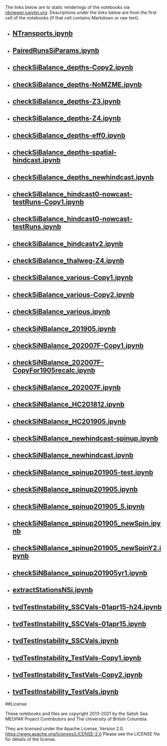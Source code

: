 The links below are to static renderings of the notebooks via
[nbviewer.jupyter.org](https://nbviewer.jupyter.org/).
Descriptions under the links below are from the first cell of the notebooks
(if that cell contains Markdown or raw text).

* ## [NTransports.ipynb](https://nbviewer.jupyter.org/github/SalishSeaCast/analysis-elise-2/blob/master/notebooks/bioTuning/nutBalance/NTransports.ipynb)  
    
* ## [PairedRunsSiParams.ipynb](https://nbviewer.jupyter.org/github/SalishSeaCast/analysis-elise-2/blob/master/notebooks/bioTuning/nutBalance/PairedRunsSiParams.ipynb)  
    
* ## [checkSiBalance_depths-Copy2.ipynb](https://nbviewer.jupyter.org/github/SalishSeaCast/analysis-elise-2/blob/master/notebooks/bioTuning/nutBalance/checkSiBalance_depths-Copy2.ipynb)  
    
* ## [checkSiBalance_depths-NoMZME.ipynb](https://nbviewer.jupyter.org/github/SalishSeaCast/analysis-elise-2/blob/master/notebooks/bioTuning/nutBalance/checkSiBalance_depths-NoMZME.ipynb)  
    
* ## [checkSiBalance_depths-Z3.ipynb](https://nbviewer.jupyter.org/github/SalishSeaCast/analysis-elise-2/blob/master/notebooks/bioTuning/nutBalance/checkSiBalance_depths-Z3.ipynb)  
    
* ## [checkSiBalance_depths-Z4.ipynb](https://nbviewer.jupyter.org/github/SalishSeaCast/analysis-elise-2/blob/master/notebooks/bioTuning/nutBalance/checkSiBalance_depths-Z4.ipynb)  
    
* ## [checkSiBalance_depths-eff0.ipynb](https://nbviewer.jupyter.org/github/SalishSeaCast/analysis-elise-2/blob/master/notebooks/bioTuning/nutBalance/checkSiBalance_depths-eff0.ipynb)  
    
* ## [checkSiBalance_depths-spatial-hindcast.ipynb](https://nbviewer.jupyter.org/github/SalishSeaCast/analysis-elise-2/blob/master/notebooks/bioTuning/nutBalance/checkSiBalance_depths-spatial-hindcast.ipynb)  
    
* ## [checkSiBalance_depths_newhindcast.ipynb](https://nbviewer.jupyter.org/github/SalishSeaCast/analysis-elise-2/blob/master/notebooks/bioTuning/nutBalance/checkSiBalance_depths_newhindcast.ipynb)  
    
* ## [checkSiBalance_hindcast0-nowcast-testRuns-Copy1.ipynb](https://nbviewer.jupyter.org/github/SalishSeaCast/analysis-elise-2/blob/master/notebooks/bioTuning/nutBalance/checkSiBalance_hindcast0-nowcast-testRuns-Copy1.ipynb)  
    
* ## [checkSiBalance_hindcast0-nowcast-testRuns.ipynb](https://nbviewer.jupyter.org/github/SalishSeaCast/analysis-elise-2/blob/master/notebooks/bioTuning/nutBalance/checkSiBalance_hindcast0-nowcast-testRuns.ipynb)  
    
* ## [checkSiBalance_hindcastv2.ipynb](https://nbviewer.jupyter.org/github/SalishSeaCast/analysis-elise-2/blob/master/notebooks/bioTuning/nutBalance/checkSiBalance_hindcastv2.ipynb)  
    
* ## [checkSiBalance_thalweg-Z4.ipynb](https://nbviewer.jupyter.org/github/SalishSeaCast/analysis-elise-2/blob/master/notebooks/bioTuning/nutBalance/checkSiBalance_thalweg-Z4.ipynb)  
    
* ## [checkSiBalance_various-Copy1.ipynb](https://nbviewer.jupyter.org/github/SalishSeaCast/analysis-elise-2/blob/master/notebooks/bioTuning/nutBalance/checkSiBalance_various-Copy1.ipynb)  
    
* ## [checkSiBalance_various-Copy2.ipynb](https://nbviewer.jupyter.org/github/SalishSeaCast/analysis-elise-2/blob/master/notebooks/bioTuning/nutBalance/checkSiBalance_various-Copy2.ipynb)  
    
* ## [checkSiBalance_various.ipynb](https://nbviewer.jupyter.org/github/SalishSeaCast/analysis-elise-2/blob/master/notebooks/bioTuning/nutBalance/checkSiBalance_various.ipynb)  
    
* ## [checkSiNBalance_201905.ipynb](https://nbviewer.jupyter.org/github/SalishSeaCast/analysis-elise-2/blob/master/notebooks/bioTuning/nutBalance/checkSiNBalance_201905.ipynb)  
    
* ## [checkSiNBalance_202007F-Copy1.ipynb](https://nbviewer.jupyter.org/github/SalishSeaCast/analysis-elise-2/blob/master/notebooks/bioTuning/nutBalance/checkSiNBalance_202007F-Copy1.ipynb)  
    
* ## [checkSiNBalance_202007F-CopyFor1905recalc.ipynb](https://nbviewer.jupyter.org/github/SalishSeaCast/analysis-elise-2/blob/master/notebooks/bioTuning/nutBalance/checkSiNBalance_202007F-CopyFor1905recalc.ipynb)  
    
* ## [checkSiNBalance_202007F.ipynb](https://nbviewer.jupyter.org/github/SalishSeaCast/analysis-elise-2/blob/master/notebooks/bioTuning/nutBalance/checkSiNBalance_202007F.ipynb)  
    
* ## [checkSiNBalance_HC201812.ipynb](https://nbviewer.jupyter.org/github/SalishSeaCast/analysis-elise-2/blob/master/notebooks/bioTuning/nutBalance/checkSiNBalance_HC201812.ipynb)  
    
* ## [checkSiNBalance_HC201905.ipynb](https://nbviewer.jupyter.org/github/SalishSeaCast/analysis-elise-2/blob/master/notebooks/bioTuning/nutBalance/checkSiNBalance_HC201905.ipynb)  
    
* ## [checkSiNBalance_newhindcast-spinup.ipynb](https://nbviewer.jupyter.org/github/SalishSeaCast/analysis-elise-2/blob/master/notebooks/bioTuning/nutBalance/checkSiNBalance_newhindcast-spinup.ipynb)  
    
* ## [checkSiNBalance_newhindcast.ipynb](https://nbviewer.jupyter.org/github/SalishSeaCast/analysis-elise-2/blob/master/notebooks/bioTuning/nutBalance/checkSiNBalance_newhindcast.ipynb)  
    
* ## [checkSiNBalance_spinup201905-test.ipynb](https://nbviewer.jupyter.org/github/SalishSeaCast/analysis-elise-2/blob/master/notebooks/bioTuning/nutBalance/checkSiNBalance_spinup201905-test.ipynb)  
    
* ## [checkSiNBalance_spinup201905.ipynb](https://nbviewer.jupyter.org/github/SalishSeaCast/analysis-elise-2/blob/master/notebooks/bioTuning/nutBalance/checkSiNBalance_spinup201905.ipynb)  
    
* ## [checkSiNBalance_spinup201905_5.ipynb](https://nbviewer.jupyter.org/github/SalishSeaCast/analysis-elise-2/blob/master/notebooks/bioTuning/nutBalance/checkSiNBalance_spinup201905_5.ipynb)  
    
* ## [checkSiNBalance_spinup201905_newSpin.ipynb](https://nbviewer.jupyter.org/github/SalishSeaCast/analysis-elise-2/blob/master/notebooks/bioTuning/nutBalance/checkSiNBalance_spinup201905_newSpin.ipynb)  
    
* ## [checkSiNBalance_spinup201905_newSpinY2.ipynb](https://nbviewer.jupyter.org/github/SalishSeaCast/analysis-elise-2/blob/master/notebooks/bioTuning/nutBalance/checkSiNBalance_spinup201905_newSpinY2.ipynb)  
    
* ## [checkSiNBalance_spinup201905yr1.ipynb](https://nbviewer.jupyter.org/github/SalishSeaCast/analysis-elise-2/blob/master/notebooks/bioTuning/nutBalance/checkSiNBalance_spinup201905yr1.ipynb)  
    
* ## [extractStationsNSi.ipynb](https://nbviewer.jupyter.org/github/SalishSeaCast/analysis-elise-2/blob/master/notebooks/bioTuning/nutBalance/extractStationsNSi.ipynb)  
    
* ## [tvdTestInstability_SSCVals-01apr15-h24.ipynb](https://nbviewer.jupyter.org/github/SalishSeaCast/analysis-elise-2/blob/master/notebooks/bioTuning/nutBalance/tvdTestInstability_SSCVals-01apr15-h24.ipynb)  
    
* ## [tvdTestInstability_SSCVals-01apr15.ipynb](https://nbviewer.jupyter.org/github/SalishSeaCast/analysis-elise-2/blob/master/notebooks/bioTuning/nutBalance/tvdTestInstability_SSCVals-01apr15.ipynb)  
    
* ## [tvdTestInstability_SSCVals.ipynb](https://nbviewer.jupyter.org/github/SalishSeaCast/analysis-elise-2/blob/master/notebooks/bioTuning/nutBalance/tvdTestInstability_SSCVals.ipynb)  
    
* ## [tvdTestInstability_TestVals-Copy1.ipynb](https://nbviewer.jupyter.org/github/SalishSeaCast/analysis-elise-2/blob/master/notebooks/bioTuning/nutBalance/tvdTestInstability_TestVals-Copy1.ipynb)  
    
* ## [tvdTestInstability_TestVals-Copy2.ipynb](https://nbviewer.jupyter.org/github/SalishSeaCast/analysis-elise-2/blob/master/notebooks/bioTuning/nutBalance/tvdTestInstability_TestVals-Copy2.ipynb)  
    
* ## [tvdTestInstability_TestVals.ipynb](https://nbviewer.jupyter.org/github/SalishSeaCast/analysis-elise-2/blob/master/notebooks/bioTuning/nutBalance/tvdTestInstability_TestVals.ipynb)  
    

##License

These notebooks and files are copyright 2013-2021
by the Salish Sea MEOPAR Project Contributors
and The University of British Columbia.

They are licensed under the Apache License, Version 2.0.
https://www.apache.org/licenses/LICENSE-2.0
Please see the LICENSE file for details of the license.

